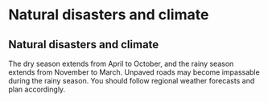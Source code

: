 # Natural disasters and climate

## Natural disasters and climate

The dry season extends from April to October, and the rainy season extends from November to March. Unpaved roads may become impassable during the rainy season. You should follow regional weather forecasts and plan accordingly.